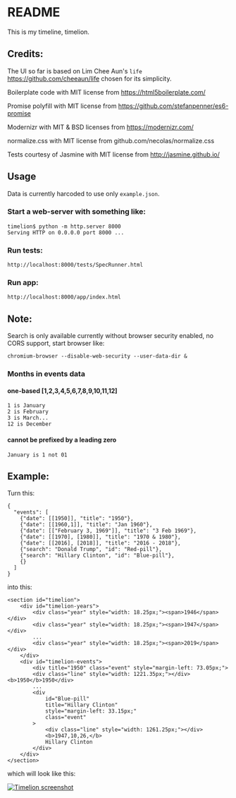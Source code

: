 # README

This is my timeline, timelion.

## Credits:

The UI so far is based on Lim Chee Aun's `life`
https://github.com/cheeaun/life chosen for its simplicity.

Boilerplate code with MIT license from https://html5boilerplate.com/

Promise polyfill with MIT license from https://github.com/stefanpenner/es6-promise

Modernizr with MIT & BSD licenses from https://modernizr.com/

normalize.css with MIT license from github.com/necolas/normalize.css

Tests courtesy of Jasmine with MIT license from http://jasmine.github.io/

## Usage

Data is currently harcoded to use only `example.json`.

### Start a web-server with something like:

	timelion$ python -m http.server 8000
	Serving HTTP on 0.0.0.0 port 8000 ...

### Run tests:

	http://localhost:8000/tests/SpecRunner.html

### Run app:

	http://localhost:8000/app/index.html

## Note:

Search is only available currently without browser security enabled,
no CORS support, start browser like:

	chromium-browser --disable-web-security --user-data-dir &

### Months in events data

#### one-based [1,2,3,4,5,6,7,8,9,10,11,12]

	1 is January
	2 is February
	3 is March...
	12 is December

#### cannot be prefixed by a leading zero

	January is 1 not 01

## Example:

Turn this:

	{
	  "events": [
		{"date": [[1950]], "title": "1950"},
		{"date": [[1960,1]], "title": "Jan 1960"},
		{"date": [["February 3, 1969"]], "title": "3 Feb 1969"},
		{"date": [[1970], [1980]], "title": "1970 & 1980"},
		{"date": [[2016], [2018]], "title": "2016 - 2018"},
		{"search": "Donald Trump", "id": "Red-pill"},
		{"search": "Hillary Clinton", "id": "Blue-pill"},
		{}
	  ]
	}

into this:

	<section id="timelion">
		<div id="timelion-years">
			<div class="year" style="width: 18.25px;"><span>1946</span></div>
			<div class="year" style="width: 18.25px;"><span>1947</span></div>
			...
			<div class="year" style="width: 18.25px;"><span>2019</span></div>
		</div>
		<div id="timelion-events">
			<div title="1950" class="event" style="margin-left: 73.05px;">
			<div class="line" style="width: 1221.35px;"></div><b>1950</b>1950</div>
			...
			<div
				id="Blue-pill"
				title="Hillary Clinton"
				style="margin-left: 33.15px;"
				class="event"
			>
				<div class="line" style="width: 1261.25px;"></div>
				<b>1947,10,26,</b>
				Hillary Clinton
			</div>
		</div>
	</section>

which will look like this:

[![Timelion screenshot](http://104.237.140.142/timelion/assets/screenshot.png)](http://104.237.140.142/timelion/assets/screenshot.png)


